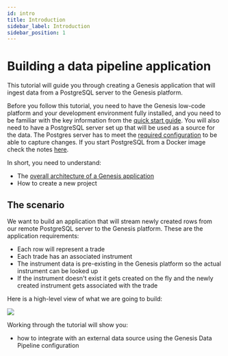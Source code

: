 ```yaml
---
id: intro
title: Introduction
sidebar_label: Introduction
sidebar_position: 1
---
```


# Building a data pipeline application

This tutorial will guide you through creating a Genesis application that will ingest data from a PostgreSQL server to the Genesis platform.

Before you follow this tutorial, you need to have the Genesis low-code platform and your development environment fully installed, and you need to be familiar with the key information from the [quick start guide](/getting-started/quick-start/). You will also need to have a PostgreSQL server set up that will be used as a source for the data. The Postgres server has to meet the [required configuration](/server-modules/integration/data-pipeline/advanced/#postgresql-configuration-1) to be able to capture changes. If you start PostgreSQL from a Docker image check the notes [here](/server-modules/integration/data-pipeline/configuring-runtime/#starting-source-postgresql-as-a-docker-image).

In short, you need to understand:

* The [overall architecture of a Genesis application](/getting-started/learn-the-basics/simple-introduction/)
* How to create a new project

## The scenario
We want to build an application that will stream newly created rows from our remote PostgreSQL server to the Genesis platform. These are the application requirements:
- Each row will represent a trade
- Each trade has an associated instrument
- The instrument data is pre-existing in the Genesis platform so the actual instrument can be looked up
- If the instrument doesn't exist it gets created on the fly and the newly created instrument gets associated with the trade

Here is a high-level view of what we are going to build:

![](/img/postgres-data-pipeline-tutorial.jpg)

Working through the tutorial will show you:
* how to integrate with an external data source using the Genesis Data Pipeline configuration